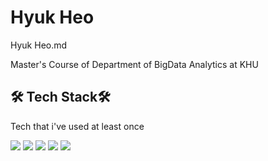 # Hyuk Heo
Hyuk Heo.md

Master's Course of Department of BigData Analytics at KHU

## 🛠 Tech Stack️🛠

Tech that i've used at least once

<img src="https://img.shields.io/badge/Python-3776AB?style=for-the-badge&logo=python&logoColor=white"> <img src="https://img.shields.io/badge/R-276DC3?style=for-the-badge&logo=R&logoColor=white"> <img src="https://img.shields.io/badge/sql-4479A1?style=for-the-badge&logo=sql&logoColor=white"> <img src="https://img.shields.io/badge/maria%20db-003545?style=for-the-badge&logo=mariadb&logoColor=white"> <img src="https://img.shields.io/badge/mongo%20db-47A248?style=for-the-badge&logo=mongodb&logoColor=white">


<!--
**hahawhyhyuk/hahawhyhyuk** is a ✨ _special_ ✨ repository because its `README.md` (this file) appears on your GitHub profile.

Here are some ideas to get you started:

- 🔭 I’m currently working on ...
- 🌱 I’m currently learning ...
- 👯 I’m looking to collaborate on ...
- 🤔 I’m looking for help with ...
- 💬 Ask me about ...
- 📫 How to reach me: ...
- 😄 Pronouns: ...
- ⚡ Fun fact: ...
-->
